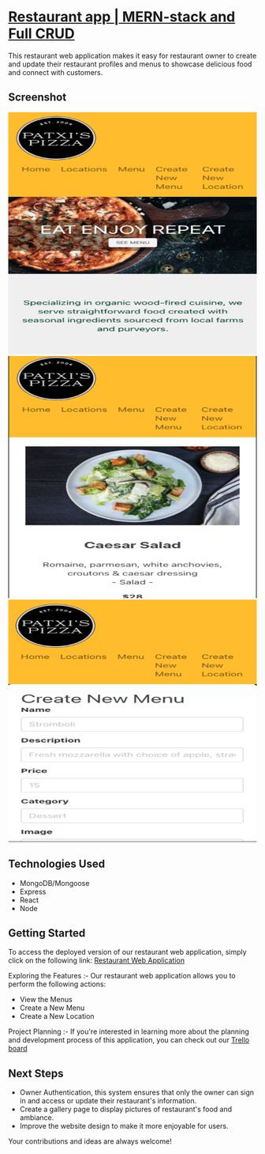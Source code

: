 # [Restaurant app | MERN-stack and Full CRUD](https://651261237a23ae0008a84474--rainbow-hotteok-68b1d6.netlify.app/home)
This restaurant web application makes it easy for restaurant owner to create and update their restaurant profiles and menus to showcase delicious food and connect with customers.

## Screenshot
<img src="public/assets/images/restaurant-1.png" alt="restaurant-1" width="700" height="490">
<img src="public/assets/images/restaurant-2.png" alt="restaurant-2" width="700" height="490">
<img src="public/assets/images/restaurant-3.png" alt="restaurant-3" width="700" height="490">

## Technologies Used
- MongoDB/Mongoose
- Express
- React
- Node

## Getting Started
To access the deployed version of our restaurant web application, simply click on the following link: [Restaurant Web Application](https://651261237a23ae0008a84474--rainbow-hotteok-68b1d6.netlify.app/home)

Exploring the Features :-
Our restaurant web application allows you to perform the following actions:
- View the Menus
- Create a New Menu
- Create a New Location

Project Planning :-
If you're interested in learning more about the planning and development process of this application, you can check out our [Trello board](https://trello.com/b/EFES3mM3/restaurant-project-3)

## Next Steps
- Owner Authentication, this system ensures that only the owner can sign in and access or update their restaurant's information.
- Create a gallery page to display pictures of restaurant's food and ambiance.
- Improve the website design to make it more enjoyable for users.

Your contributions and ideas are always welcome!
